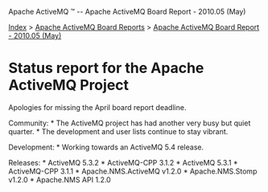 Apache ActiveMQ ™ -- Apache ActiveMQ Board Report - 2010.05 (May) 

[Index](index.html) > [Apache ActiveMQ Board Reports](apache-activemq-board-reports.html) > [Apache ActiveMQ Board Report - 2010.05 (May)](apache-activemq-board-report-201005-may.html)


Status report for the Apache ActiveMQ Project
=============================================

Apologies for missing the April board report deadline.

Community:
 \* The ActiveMQ project has had another very busy but quiet quarter.
 \* The development and user lists continue to stay vibrant.

Development:
 \* Working towards an ActiveMQ 5.4 release.
 
Releases:
 \* ActiveMQ 5.3.2
 \* ActiveMQ-CPP 3.1.2
 \* ActiveMQ 5.3.1
 \* ActiveMQ-CPP 3.1.1
 \* Apache.NMS.ActiveMQ v1.2.0
 \* Apache.NMS.Stomp v1.2.0
 \* Apache.NMS API 1.2.0

